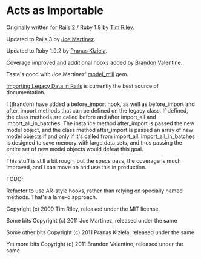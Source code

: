 Acts as Importable
==================

Originally written for Rails 2 / Ruby 1.8 by [Tim Riley](https://github.com/timriley).

Updated to Rails 3 by [Joe Martinez](https://github.com/capitalist).

Updated to Ruby 1.9.2 by [Pranas Kiziela](https://github.com/Pranas).

Coverage improved and additional hooks added by [Brandon Valentine](https://github.com/brandonvalentine).

Taste's good with Joe Martinez' [model_mill](https://rubygems.org/gems/model_mill/) gem.

[Importing Legacy Data in Rails](http://openmonkey.com/articles/2009/05/importing-legacy-data-in-rails) is currently the best source of documentation.

I (Brandon) have added a before_import hook, as well as before_import and after_import methods that can be defined on the legacy class.  If defined, the class methods are called before and after import_all and import_all_in_batches.  The instance method after_import is passed the new model object, and the class method after_import is passed an array of new model objects if and only if it's called from import_all.  import_all_in_batches is designed to save memory with large data sets, and thus passing the entire set of new model objects would defeat this goal.

This stuff is still a bit rough, but the specs pass, the coverage is much improved, and I can move on and use this in production.

TODO:

Refactor to use AR-style hooks, rather than relying on specially named methods.  That's a lame-o approach.

Copyright (c) 2009 Tim Riley, released under the MIT license

Some bits Copyright (c) 2011 Joe Martinez, released under the same

Some other bits Copyright (c) 2011 Pranas Kiziela, released under the same

Yet more bits Copyright (c) 2011 Brandon Valentine, released under the same
